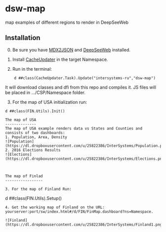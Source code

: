 # dsw-map
map examples of different regions to render in DeepSeeWeb

Installation
-----------

0. Be sure you have [MDX2JSON](https://github.com/intersystems-ru/Cache-MDX2JSON) and [DeepSeeWeb](https://github.com/intersystems-ru/DeepSeeWeb) installed.

1. Install [CacheUpdater](https://github.com/intersystems-ru/CacheUpdater/) in the target Namespace.
2. Run in the terminal:
```
    d ##class(CacheUpdater.Task).Update("intersystems-ru","dsw-map")
```
It will download classes and dfi from this repo and compiles it. JS files will be placed in .../CSP/Namespace folder.

3. For the map of USA initialization run:
```
d ##class(FIN.Utils).Init()

The map of USA
--------------
The map of USA example renders data vs States and Counties and consists of two dashboards: 
1. Population, Area, Density
![Population](https://dl.dropboxusercontent.com/u/25822386/InterSystems/Population.png)
2. 2016 Elections Results
![Elections](https://dl.dropboxusercontent.com/u/25822386/InterSystems/Elections.png)



The map of Finlad
-----------------

3. For the map of Finland Run:
```
d ##class(FIN.Utils).Setup()
```
4. Get the working map of Finland on the URL:  yourserver:port/sw/index.html#/d/FIN/FinMap.dashboard?ns=Namespace.

![Finland](https://dl.dropboxusercontent.com/u/25822386/InterSystems/Finland1.png)
